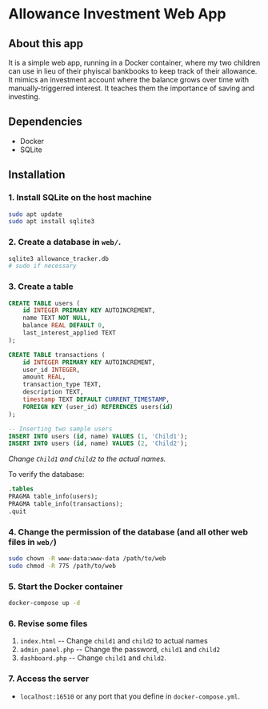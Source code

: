 # Allowance Investment Web App
## About this app
It is a simple web app, running in a Docker container, where my two children can use in lieu of their phyiscal bankbooks to keep track of their allowance. It mimics an investment account where the balance grows over time with manually-triggerred interest. It teaches them the importance of saving and investing.

## Dependencies
- Docker
- SQLite

## Installation
### 1. Install SQLite on the host machine
```bash
sudo apt update
sudo apt install sqlite3
```


### 2. Create a database in `web/`.
```bash
sqlite3 allowance_tracker.db
# sudo if necessary
```

### 3. Create a table
```sql
CREATE TABLE users (
    id INTEGER PRIMARY KEY AUTOINCREMENT,
    name TEXT NOT NULL,
    balance REAL DEFAULT 0,
    last_interest_applied TEXT
);

CREATE TABLE transactions (
    id INTEGER PRIMARY KEY AUTOINCREMENT,
    user_id INTEGER,
    amount REAL,
    transaction_type TEXT,
    description TEXT,
    timestamp TEXT DEFAULT CURRENT_TIMESTAMP,
    FOREIGN KEY (user_id) REFERENCES users(id)
);

-- Inserting two sample users
INSERT INTO users (id, name) VALUES (1, 'Child1');
INSERT INTO users (id, name) VALUES (2, 'Child2');

```
*Change `Child1` and `Child2` to the actual names.*

To verify the database:
```sql
.tables
PRAGMA table_info(users);
PRAGMA table_info(transactions);
.quit

```

### 4. Change the permission of the database (and all other web files in `web/`)
```bash
sudo chown -R www-data:www-data /path/to/web
sudo chmod -R 775 /path/to/web
```

### 5. Start the Docker container
```bash
docker-compose up -d
```

### 6. Revise some files
1. `index.html` -- Change `child1` and `child2` to actual names
2. `admin_panel.php` -- Change the password, `child1` and `child2`
3. `dashboard.php` -- Change `child1` and `child2`.

### 7. Access the server
- `localhost:16510` or any port that you define in `docker-compose.yml`.